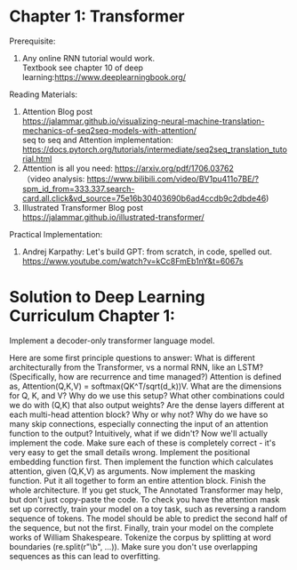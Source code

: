 # Chapter 1: Transformer

Prerequisite:
1. Any online RNN tutorial would work. <br>
Textbook see chapter 10 of deep learning:https://www.deeplearningbook.org/<br>

Reading Materials:
1. Attention Blog post <br>
   https://jalammar.github.io/visualizing-neural-machine-translation-mechanics-of-seq2seq-models-with-attention/<br>
   seq to seq and Attention implementation: https://docs.pytorch.org/tutorials/intermediate/seq2seq_translation_tutorial.html<br>
2. Attention is all you need: https://arxiv.org/pdf/1706.03762 <br>
（video analysis: https://www.bilibili.com/video/BV1pu411o7BE/?spm_id_from=333.337.search-card.all.click&vd_source=75e16b30403690b6ad4ccdb9c2dbde46)
3. Illustrated Transformer Blog post <br>
    https://jalammar.github.io/illustrated-transformer/

Practical Implementation:
1. Andrej Karpathy: Let's build GPT: from scratch, in code, spelled out. <br>
 https://www.youtube.com/watch?v=kCc8FmEb1nY&t=6067s
 
# Solution to Deep Learning Curriculum Chapter 1:
 
Implement a decoder-only transformer language model.

Here are some first principle questions to answer:
What is different architecturally from the Transformer, vs a normal RNN, like an LSTM? (Specifically, how are recurrence and time managed?)
Attention is defined as, Attention(Q,K,V) = softmax(QK^T/sqrt(d_k))V. What are the dimensions for Q, K, and V? Why do we use this setup? What other combinations could we do with (Q,K) that also output weights?
Are the dense layers different at each multi-head attention block? Why or why not?
Why do we have so many skip connections, especially connecting the input of an attention function to the output? Intuitively, what if we didn't?
Now we'll actually implement the code. Make sure each of these is completely correct - it's very easy to get the small details wrong.
Implement the positional embedding function first.
Then implement the function which calculates attention, given (Q,K,V) as arguments.
Now implement the masking function.
Put it all together to form an entire attention block.
Finish the whole architecture.
If you get stuck, The Annotated Transformer may help, but don't just copy-paste the code.
To check you have the attention mask set up correctly, train your model on a toy task, such as reversing a random sequence of tokens. The model should be able to predict the second half of the sequence, but not the first.
Finally, train your model on the complete works of William Shakespeare. Tokenize the corpus by splitting at word boundaries (re.split(r"\b", ...)). Make sure you don't use overlapping sequences as this can lead to overfitting.


